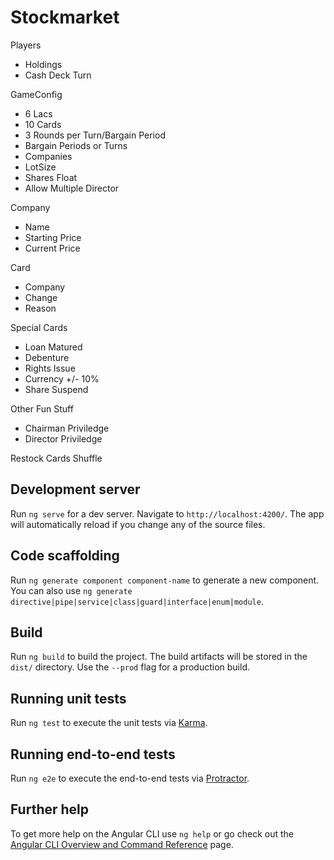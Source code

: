 # Stockmarket

Players
 - Holdings
 - Cash
Deck
Turn


GameConfig
 - 6 Lacs
 - 10 Cards
 - 3 Rounds per Turn/Bargain Period
 - Bargain Periods or Turns
 - Companies
 - LotSize
 - Shares Float
 - Allow Multiple Director

Company
 - Name
 - Starting Price
 - Current Price

Card
 - Company
 - Change
 - Reason

Special Cards
- Loan Matured
- Debenture
- Rights Issue
- Currency +/- 10%
- Share Suspend

Other Fun Stuff
 - Chairman Priviledge
 - Director Priviledge

Restock Cards
Shuffle

## Development server

Run `ng serve` for a dev server. Navigate to `http://localhost:4200/`. The app will automatically reload if you change any of the source files.

## Code scaffolding

Run `ng generate component component-name` to generate a new component. You can also use `ng generate directive|pipe|service|class|guard|interface|enum|module`.

## Build

Run `ng build` to build the project. The build artifacts will be stored in the `dist/` directory. Use the `--prod` flag for a production build.

## Running unit tests

Run `ng test` to execute the unit tests via [Karma](https://karma-runner.github.io).

## Running end-to-end tests

Run `ng e2e` to execute the end-to-end tests via [Protractor](http://www.protractortest.org/).

## Further help

To get more help on the Angular CLI use `ng help` or go check out the [Angular CLI Overview and Command Reference](https://angular.io/cli) page.
